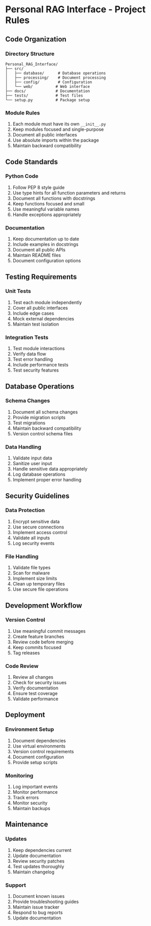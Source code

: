# Personal RAG Interface - Project Rules

## Code Organization

### Directory Structure
```
Personal_RAG_Interface/
├── src/
│   ├── database/      # Database operations
│   ├── processing/    # Document processing
│   ├── config/        # Configuration
│   └── web/          # Web interface
├── docs/             # Documentation
├── tests/            # Test files
└── setup.py          # Package setup
```

### Module Rules
1. Each module must have its own `__init__.py`
2. Keep modules focused and single-purpose
3. Document all public interfaces
4. Use absolute imports within the package
5. Maintain backward compatibility

## Code Standards

### Python Code
1. Follow PEP 8 style guide
2. Use type hints for all function parameters and returns
3. Document all functions with docstrings
4. Keep functions focused and small
5. Use meaningful variable names
6. Handle exceptions appropriately

### Documentation
1. Keep documentation up to date
2. Include examples in docstrings
3. Document all public APIs
4. Maintain README files
5. Document configuration options

## Testing Requirements

### Unit Tests
1. Test each module independently
2. Cover all public interfaces
3. Include edge cases
4. Mock external dependencies
5. Maintain test isolation

### Integration Tests
1. Test module interactions
2. Verify data flow
3. Test error handling
4. Include performance tests
5. Test security features

## Database Operations

### Schema Changes
1. Document all schema changes
2. Provide migration scripts
3. Test migrations
4. Maintain backward compatibility
5. Version control schema files

### Data Handling
1. Validate input data
2. Sanitize user input
3. Handle sensitive data appropriately
4. Log database operations
5. Implement proper error handling

## Security Guidelines

### Data Protection
1. Encrypt sensitive data
2. Use secure connections
3. Implement access control
4. Validate all inputs
5. Log security events

### File Handling
1. Validate file types
2. Scan for malware
3. Implement size limits
4. Clean up temporary files
5. Use secure file operations

## Development Workflow

### Version Control
1. Use meaningful commit messages
2. Create feature branches
3. Review code before merging
4. Keep commits focused
5. Tag releases

### Code Review
1. Review all changes
2. Check for security issues
3. Verify documentation
4. Ensure test coverage
5. Validate performance

## Deployment

### Environment Setup
1. Document dependencies
2. Use virtual environments
3. Version control requirements
4. Document configuration
5. Provide setup scripts

### Monitoring
1. Log important events
2. Monitor performance
3. Track errors
4. Monitor security
5. Maintain backups

## Maintenance

### Updates
1. Keep dependencies current
2. Update documentation
3. Review security patches
4. Test updates thoroughly
5. Maintain changelog

### Support
1. Document known issues
2. Provide troubleshooting guides
3. Maintain issue tracker
4. Respond to bug reports
5. Update documentation 